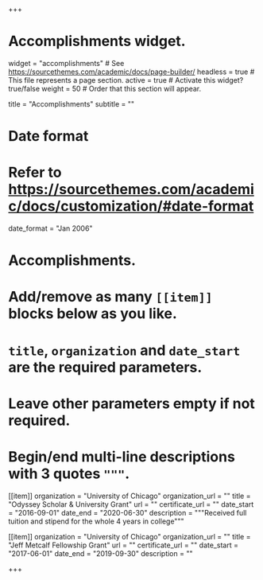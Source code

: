 +++
# Accomplishments widget.
widget = "accomplishments"  # See https://sourcethemes.com/academic/docs/page-builder/
headless = true  # This file represents a page section.
active = true  # Activate this widget? true/false
weight = 50  # Order that this section will appear.

title = "Accomplish&shy;ments"
subtitle = ""

# Date format
#   Refer to https://sourcethemes.com/academic/docs/customization/#date-format
date_format = "Jan 2006"

# Accomplishments.
#   Add/remove as many `[[item]]` blocks below as you like.
#   `title`, `organization` and `date_start` are the required parameters.
#   Leave other parameters empty if not required.
#   Begin/end multi-line descriptions with 3 quotes `"""`.




[[item]]
  organization = "University of Chicago"
  organization_url = ""
  title = "Odyssey Scholar & University Grant"
  url = ""
  certificate_url = ""
  date_start = "2016-09-01"
  date_end = "2020-06-30"
  description = """Received full tuition and stipend for the whole 4 years in college"""

[[item]]
  organization = "University of Chicago"
  organization_url = ""
  title = "Jeff Metcalf Fellowship Grant"
  url = ""
  certificate_url = ""
  date_start = "2017-06-01"
  date_end = "2019-09-30"
  description = ""
  
+++
